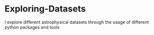 # Exploring-Datasets
I explore different astrophysical datasets through the usage of different python packages and tools
